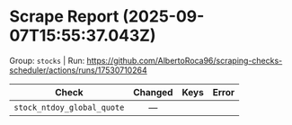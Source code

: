 # Scrape Report (2025-09-07T15:55:37.043Z)

Group: `stocks`  |  Run: https://github.com/AlbertoRoca96/scraping-checks-scheduler/actions/runs/17530710264

| Check | Changed | Keys | Error |
|---|:---:|:--|:--|
| `stock_ntdoy_global_quote` | — |  |  |
